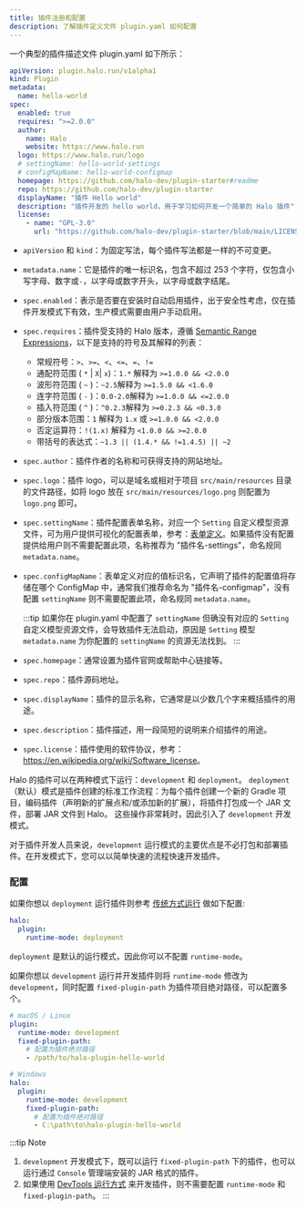 ```yaml
---
title: 插件注册和配置
description: 了解插件定义文件 plugin.yaml 如何配置
---
```


一个典型的插件描述文件 plugin.yaml 如下所示：

```yaml
apiVersion: plugin.halo.run/v1alpha1
kind: Plugin
metadata:
  name: hello-world
spec:
  enabled: true
  requires: ">=2.0.0"
  author:
    name: Halo
    website: https://www.halo.run
  logo: https://www.halo.run/logo
  # settingName: hello-world-settings
  # configMapName: hello-world-configmap
  homepage: https://github.com/halo-dev/plugin-starter#readme
  repo: https://github.com/halo-dev/plugin-starter
  displayName: "插件 Hello world"
  description: "插件开发的 hello world，用于学习如何开发一个简单的 Halo 插件"
  license:
    - name: "GPL-3.0"
      url: "https://github.com/halo-dev/plugin-starter/blob/main/LICENSE"
```

- `apiVersion` 和 `kind`：为固定写法，每个插件写法都是一样的不可变更。
- `metadata.name`：它是插件的唯一标识名，包含不超过 253 个字符，仅包含小写字母、数字或`-`，以字母或数字开头，以字母或数字结尾。
- `spec.enabled`：表示是否要在安装时自动启用插件，出于安全性考虑，仅在插件开发模式下有效，生产模式需要由用户手动启用。
- `spec.requires`：插件受支持的 Halo 版本，遵循 [Semantic Range Expressions](https://github.com/zafarkhaja/jsemver#range-expressions)，以下是支持的符号及其解释的列表：
  - 常规符号：`>`、`>=`、`<`、`<=`、`=`、`!=`
  - 通配符范围 ( `*` | `X`| `x`)：`1.*` 解释为 `>=1.0.0 && <2.0.0`
  - 波形符范围 ( `~` )：`~2.5`解释为 `>=1.5.0 && <1.6.0`
  - 连字符范围 ( `-` )：`0.0-2.0`解释为 `>=1.0.0 && <=2.0.0`
  - 插入符范围 ( `^` )：`^0.2.3`解释为 `>=0.2.3 && <0.3.0`
  - 部分版本范围：`1` 解释为 `1.x` 或 `>=1.0.0 && <2.0.0`
  - 否定运算符：`!(1.x)` 解释为 `<1.0.0 && >=2.0.0`
  - 带括号的表达式：`~1.3 || (1.4.* && !=1.4.5) || ~2`

- `spec.author`：插件作者的名称和可获得支持的网站地址。
- `spec.logo`：插件 logo，可以是域名或相对于项目 `src/main/resources` 目录的文件路径，如将 logo 放在 `src/main/resources/logo.png` 则配置为 `logo.png` 即可。
- `spec.settingName`：插件配置表单名称，对应一个 `Setting` 自定义模型资源文件，可为用户提供可视化的配置表单，参考：[表单定义](../../form-schema.md)。如果插件没有配置提供给用户则不需要配置此项，名称推荐为 "插件名-settings"，命名规同 `metadata.name`。
- `spec.configMapName`：表单定义对应的值标识名，它声明了插件的配置值将存储在哪个 ConfigMap 中，通常我们推荐命名为 "插件名-configmap"，没有配置 `settingName` 则不需要配置此项，命名规同 `metadata.name`。

  :::tip
  如果你在 plugin.yaml 中配置了 `settingName` 但确没有对应的 `Setting` 自定义模型资源文件，会导致插件无法启动，原因是 `Setting` 模型 `metadata.name` 为你配置的 `settingName` 的资源无法找到。
  :::

- `spec.homepage`：通常设置为插件官网或帮助中心链接等。
- `spec.repo`：插件源码地址。
- `spec.displayName`：插件的显示名称，它通常是以少数几个字来概括插件的用途。
- `spec.description`：插件描述，用一段简短的说明来介绍插件的用途。
- `spec.license`：插件使用的软件协议，参考：<https://en.wikipedia.org/wiki/Software_license>。

Halo 的插件可以在两种模式下运行：`development` 和 `deployment`。
`deployment`（默认）模式是插件创建的标准工作流程：为每个插件创建一个新的 Gradle 项目，编码插件（声明新的扩展点和/或添加新的扩展），将插件打包成一个 JAR 文件，部署 JAR 文件到 Halo。
这些操作非常耗时，因此引入了 `development` 开发模式。

对于插件开发人员来说，`development` 运行模式的主要优点是不必打包和部署插件。在开发模式下，您可以以简单快速的流程快速开发插件。

### 配置

如果你想以 `deployment` 运行插件则参考 [传统方式运行](../hello-world.md#run-with-traditional-way) 做如下配置:

```yaml
halo:
  plugin:
    runtime-mode: deployment
```

`deployment` 是默认的运行模式，因此你可以不配置 `runtime-mode`。

如果你想以 `development` 运行并开发插件则将 `runtime-mode` 修改为 `development`，同时配置 `fixed-plugin-path` 为插件项目绝对路径，可以配置多个。

```yaml
# macOS / Linux
plugin:
  runtime-mode: development
  fixed-plugin-path:
    # 配置为插件绝对路径
    - /path/to/halo-plugin-hello-world

# Windows
halo:
  plugin:
    runtime-mode: development
    fixed-plugin-path:
      # 配置为插件绝对路径
      - C:\path\to\halo-plugin-hello-world
```

:::tip Note

1. `development` 开发模式下，既可以运行 `fixed-plugin-path` 下的插件，也可以运行通过 `Console` 管理端安装的 JAR 格式的插件。
2. 如果使用 [DevTools 运行方式](../hello-world.md#run-with-devtools) 来开发插件，则不需要配置 `runtime-mode` 和 `fixed-plugin-path`。
:::
